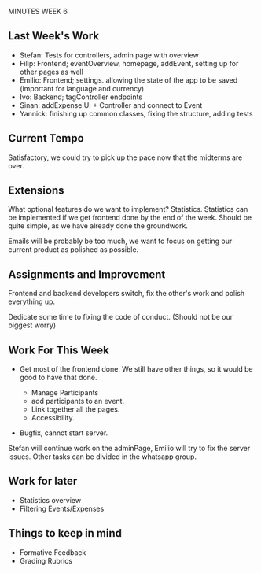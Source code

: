 MINUTES WEEK 6
## Last Week's Work
- Stefan: Tests for controllers, admin page with overview
- Filip: Frontend; eventOverview, homepage, addEvent, setting up for other pages as well
- Emilio: Frontend; settings. allowing the state of the app to be saved (important for language and currency)
- Ivo: Backend; tagController endpoints
- Sinan: addExpense UI + Controller and connect to Event
- Yannick: finishing up common classes, fixing the structure, adding tests

## Current Tempo
Satisfactory, we could try to pick up the pace now that the midterms are over.

## Extensions
What optional features do we want to implement? Statistics.
Statistics can be implemented if we get frontend done by the end of the week.
Should be quite simple, as we have already done the groundwork.

Emails will be probably be too much, we want to focus on getting our current product as polished as possible.

## Assignments and Improvement
Frontend and backend developers switch, fix the other's work and polish everything up.

Dedicate some time to fixing the code of conduct. (Should not be our biggest worry)

## Work For This Week
- Get most of the frontend done. We still have other things, so it would be good to have that done.
  - Manage Participants
  - add participants to an event.
  - Link together all the pages.
  - Accessibility.

- Bugfix, cannot start server.
  
Stefan will continue work on the adminPage, Emilio will try to fix the server issues. Other tasks can be divided in the whatsapp group.


## Work for later
- Statistics overview
- Filtering Events/Expenses

## Things to keep in mind
- Formative Feedback
- Grading Rubrics 
